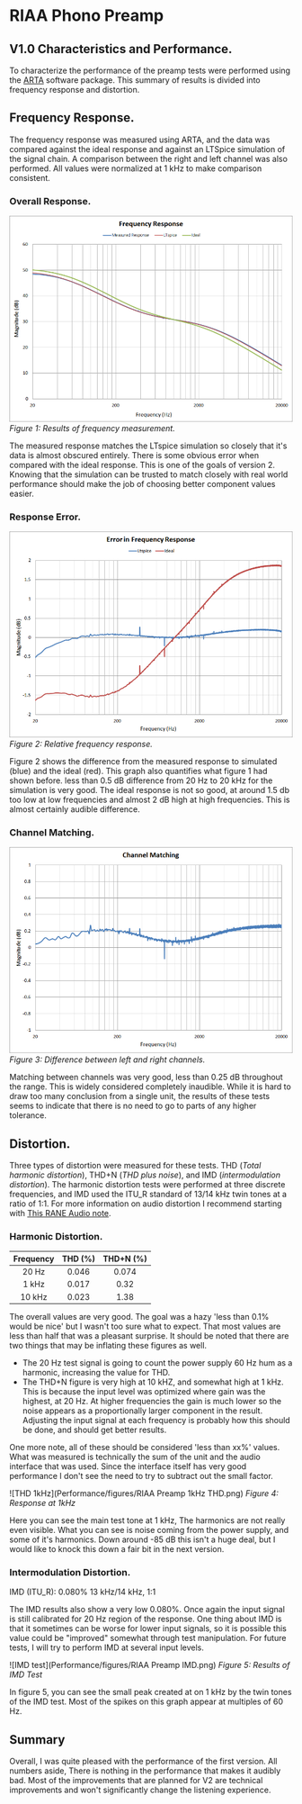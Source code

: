
# RIAA Phono Preamp
## V1.0 Characteristics and Performance.
To characterize the performance of the preamp tests were performed using the [ARTA](http://www.artalabs.hr/) software package. This summary of results is divided into frequency response and distortion.

## Frequency Response.
The frequency response was measured using ARTA, and the data was compared against the ideal response and against an LTSpice simulation of the signal chain. A comparison between the right and left channel was also performed. All values were normalized at 1 kHz to make comparison consistent.

### Overall Response.
![Frequency Response](Performance/figures/frequency-response.png)
*Figure 1: Results of frequency measurement.*

The measured response matches the LTspice simulation so closely that it's data is almost obscured entirely. There is some obvious error when compared with the ideal response. This is one of the goals of version 2. Knowing that the simulation can be trusted to match closely with real world performance should make the job of choosing better component values easier.

### Response Error.
![Frequency Error](Performance/figures/frequency-error.png)
*Figure 2: Relative frequency response.*

Figure 2 shows the difference from the measured response to simulated (blue) and the ideal (red). This graph also quantifies what figure 1 had shown before. less than 0.5 dB difference from 20 Hz to 20 kHz for the simulation is very good. The ideal response is not so good, at around 1.5 db too low at low frequencies and almost 2 dB high at high frequencies. This is almost certainly audible difference. 

### Channel Matching.
![Channel Matching](Performance/figures/channel-matching.png)
*Figure 3: Difference between left and right channels.*

Matching between channels was very good, less than 0.25 dB throughout the range. This is widely considered completely inaudible. While it is hard to draw too many conclusion from a single unit, the results of these tests seems to indicate that there is no need to go to parts of any higher tolerance.

## Distortion.
Three types of distortion were measured for these tests. THD (*Total harmonic distortion*), THD+N (*THD plus noise*), and IMD (*intermodulation distortion*). The harmonic distortion tests were performed at three discrete frequencies, and IMD used the ITU_R standard of 13/14 kHz twin tones at a ratio of 1:1. For more information on audio distortion I recommend starting with [This RANE Audio note](http://www.rane.com/note145.html).

### Harmonic Distortion.

|Frequency| THD (%) |THD+N (%)|
|:-------:|:-------:|:---:|
| 20 Hz   | 0.046   | 0.074|
| 1 kHz   | 0.017   | 0.32 |
| 10 kHz  | 0.023   | 1.38 |

The overall values are very good. The goal was a hazy 'less than 0.1% would be nice' but I wasn't too sure what to expect. That most values are less than half that was a pleasant surprise. It should be noted that there are two things that may be inflating these figures as well. 
- The 20 Hz test signal is going to count the power supply 60 Hz hum as a harmonic, increasing the value for THD. 
- The THD+N figure is very high at 10 kHZ, and somewhat high at 1 kHz. This is because the input level was optimized where gain was the highest, at 20 Hz. At higher frequencies the gain is much lower so the noise appears as a proportionally larger component in the result. Adjusting the input signal at each frequency is probably how this should be done, and should get better results.

One more note, all of these should be considered 'less than xx%' values. What was measured is technically the sum of the unit and the audio interface that was used. Since the interface itself has very good performance I don't see the need to try to subtract out the small factor.

![THD 1kHz](Performance/figures/RIAA Preamp 1kHz THD.png)
*Figure 4: Response at 1kHz*

Here you can see the main test tone at 1 kHz, The harmonics are not really even visible. What you can see is noise coming from the power supply, and some of it's harmonics. Down around -85 dB this isn't a huge deal, but I would like to knock this down a fair bit in the next version. 

### Intermodulation Distortion.
IMD (ITU_R): 0.080% 13 kHz/14 kHz, 1:1

The IMD results also show a very low 0.080%. Once again the input signal is still calibrated for 20 Hz region of the response. One thing about IMD is that it sometimes can be worse for lower input signals, so it is possible this value could be "improved" somewhat through test manipulation. For future tests, I will try to perform IMD at several input levels. 

![IMD test](Performance/figures/RIAA Preamp IMD.png)
*Figure 5: Results of IMD Test*

In figure 5, you can see the small peak created at on 1 kHz by the twin tones of the IMD test. Most of the spikes on this graph appear at multiples of 60 Hz.

## Summary

Overall, I was quite pleased with the performance of the first version. All numbers aside, There is nothing in the performance that makes it audibly bad. Most of the improvements that are planned for V2 are technical improvements and won't significantly change the listening experience. 
